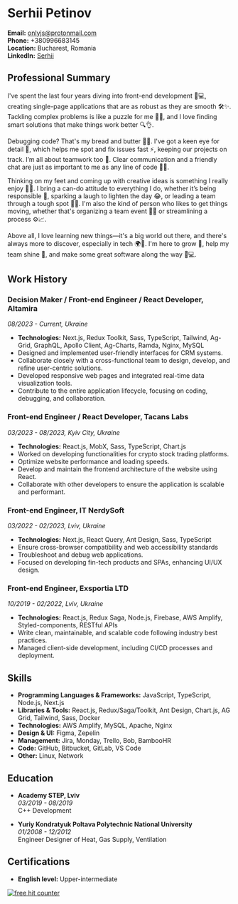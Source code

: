 <link rel="stylesheet" href="styles.css">

# Serhii Petinov

**Email:** [onlyjs@protonmail.com](mailto:onlyjs@protonmail.com)  
**Phone:** +380996683145  
**Location:** Bucharest, Romania  
**LinkedIn:** [Serhii](https://www.linkedin.com/in/serhii-sunseeker/)

## Professional Summary
I've spent the last four years diving into front-end development 🌊💻, creating single-page applications that are as robust as they are smooth 🛠️✨. Tackling complex problems is like a puzzle for me 🧠🧩, and I love finding smart solutions that make things work better 🔍👌.

Debugging code? That's my bread and butter 🥖🔧. I've got a keen eye for detail 👀, which helps me spot and fix issues fast ⚡, keeping our projects on track. I’m all about teamwork too 🤝. Clear communication and a friendly chat are just as important to me as any line of code 📢💬.

Thinking on my feet and coming up with creative ideas is something I really enjoy 🎨💭. I bring a can-do attitude to everything I do, whether it’s being responsible 🌟, sparking a laugh to lighten the day 😂, or leading a team through a tough spot 💪🔥. I'm also the kind of person who likes to get things moving, whether that's organizing a team event 📆🎉 or streamlining a process ⚙️📈.

Above all, I love learning new things—it's a big world out there, and there's always more to discover, especially in tech 🌍🔭. I'm here to grow 🌱, help my team shine 🌟, and make some great software along the way 🚀💻.

## Work History

### Decision Maker / Front-end Engineer / React Developer, Altamira  
_08/2023 - Current, Ukraine_
- **Technologies:** Next.js, Redux Toolkit, Sass, TypeScript, Tailwind, Ag-Grid, GraphQL, Apollo Client, Ag-Charts, Ramda, Nginx, MySQL
- Designed and implemented user-friendly interfaces for CRM systems.
- Collaborate closely with a cross-functional team to design, develop, and refine user-centric solutions.
- Developed responsive web pages and integrated real-time data visualization tools.
- Contribute to the entire application lifecycle, focusing on coding, debugging, and collaboration.

### Front-end Engineer / React Developer, Tacans Labs  
_03/2023 - 08/2023, Kyiv City, Ukraine_
- **Technologies:** React.js, MobX, Sass, TypeScript, Chart.js
- Worked on developing functionalities for crypto stock trading platforms.
- Optimize website performance and loading speeds.
- Develop and maintain the frontend architecture of the website using React.
- Collaborate with other developers to ensure the application is scalable and performant.

### Front-end Engineer, IT NerdySoft  
_03/2022 - 02/2023, Lviv, Ukraine_
- **Technologies:** Next.js, React Query, Ant Design, Sass, TypeScript
- Ensure cross-browser compatibility and web accessibility standards
- Troubleshoot and debug web applications.
- Focused on developing fin-tech products and SPAs, enhancing UI/UX design.

### Front-end Engineer, Exsportia LTD  
_10/2019 - 02/2022, Lviv, Ukraine_
- **Technologies:** React.js, Redux Saga, Node.js, Firebase, AWS Amplify, Styled-components, RESTful APIs
- Write clean, maintainable, and scalable code following industry best practices.
- Managed client-side development, including CI/CD processes and deployment.

## Skills
- **Programming Languages & Frameworks:** JavaScript, TypeScript, Node.js, Next.js
- **Libraries & Tools:** React.js, Redux/Saga/Toolkit, Ant Design, Chart.js, AG Grid, Tailwind, Sass, Docker
- **Technologies:** AWS Amplify, MySQL, Apache, Nginx
- **Design & UI:** Figma, Zepelin
- **Management:** Jira, Monday, Trello, Bob, BambooHR
- **Code:** GitHub, Bitbucket, GitLab, VS Code
- **Other:** Linux, Network

## Education
- **Academy STEP, Lviv**  
  _03/2019 - 08/2019_  
  C++ Development

- **Yuriy Kondratyuk Poltava Polytechnic National University**  
  _01/2008 - 12/2012_  
  Engineer Designer of Heat, Gas Supply, Ventilation

## Certifications
- **English level:** Upper-intermediate

<div id="sfcwkjaebwj4p64n4e9jenqst9844148mxc"></div>
<script type="text/javascript" src="https://counter6.optistats.ovh/private/counter.js?c=wkjaebwj4p64n4e9jenqst9844148mxc&down=async" async></script>
<noscript><a href="https://www.freecounterstat.com" title="free hit counter"><img src="https://counter6.optistats.ovh/private/freecounterstat.php?c=wkjaebwj4p64n4e9jenqst9844148mxc" border="0" title="free hit counter" alt="free hit counter"></a></noscript>
